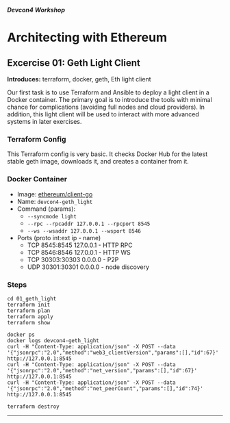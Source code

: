 ***Devcon4 Workshop***
# Architecting with Ethereum
## Excercise 01: Geth Light Client

**Introduces:** terraform, docker, geth, Eth light client

Our first task is to use Terraform and Ansible to deploy a light client in a Docker container. The primary goal is to introduce the tools with minimal chance for complications (avoiding full nodes and cloud providers). In addition, this light client will be used to interact with more advanced systems in later exercises.

### Terraform Config
This Terraform config is very basic. It checks Docker Hub for the latest stable geth image, downloads it, and creates a container from it.

### Docker Container
- Image: [ethereum/client-go](https://hub.docker.com/r/ethereum/client-go/)
- Name: `devcon4-geth_light`
- Command (params):
  - `--syncmode light`
  - `--rpc --rpcaddr 127.0.0.1 --rpcport 8545`
  - `--ws --wsaddr 127.0.0.1 --wsport 8546`
- Ports (proto int:ext ip - name)
  - TCP 8545:8545 127.0.0.1 - HTTP RPC
  - TCP 8546:8546 127.0.0.1 - HTTP WS
  - TCP 30303:30303 0.0.0.0 - P2P
  - UDP 30301:30301 0.0.0.0 - node discovery

### Steps

    cd 01_geth_light
    terraform init
    terraform plan
    terraform apply
    terraform show
    
    docker ps
    docker logs devcon4-geth_light
    curl -H "Content-Type: application/json" -X POST --data '{"jsonrpc":"2.0","method":"web3_clientVersion","params":[],"id":67}' http://127.0.0.1:8545
    curl -H "Content-Type: application/json" -X POST --data '{"jsonrpc":"2.0","method":"net_version","params":[],"id":67}' http://127.0.0.1:8545
    curl -H "Content-Type: application/json" -X POST --data '{"jsonrpc":"2.0","method":"net_peerCount","params":[],"id":74}' http://127.0.0.1:8545

    terraform destroy

---
